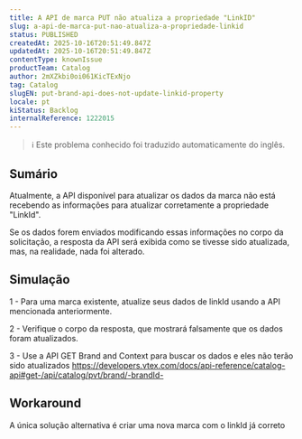 ```yaml
---
title: A API de marca PUT não atualiza a propriedade "LinkID"
slug: a-api-de-marca-put-nao-atualiza-a-propriedade-linkid
status: PUBLISHED
createdAt: 2025-10-16T20:51:49.847Z
updatedAt: 2025-10-16T20:51:49.847Z
contentType: knownIssue
productTeam: Catalog
author: 2mXZkbi0oi061KicTExNjo
tag: Catalog
slugEN: put-brand-api-does-not-update-linkid-property
locale: pt
kiStatus: Backlog
internalReference: 1222015
---
```


>ℹ️ Este problema conhecido foi traduzido automaticamente do inglês.

## Sumário


Atualmente, a API disponível para atualizar os dados da marca não está recebendo as informações para atualizar corretamente a propriedade "LinkId".

Se os dados forem enviados modificando essas informações no corpo da solicitação, a resposta da API será exibida como se tivesse sido atualizada, mas, na realidade, nada foi alterado.
## Simulação


1 - Para uma marca existente, atualize seus dados de linkId usando a API mencionada anteriormente.

2 - Verifique o corpo da resposta, que mostrará falsamente que os dados foram atualizados.

3 - Use a API GET Brand and Context para buscar os dados e eles não terão sido atualizados https://developers.vtex.com/docs/api-reference/catalog-api#get-/api/catalog/pvt/brand/-brandId-


## Workaround


A única solução alternativa é criar uma nova marca com o linkId já correto




